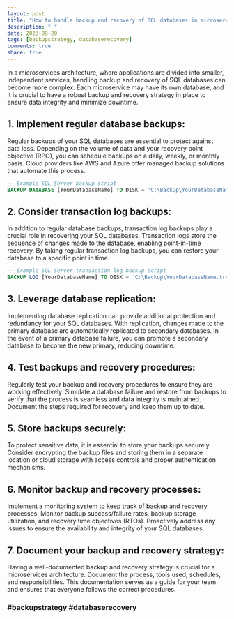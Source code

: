 ```yaml
---
layout: post
title: "How to handle backup and recovery of SQL databases in microservices architectures"
description: " "
date: 2023-09-20
tags: [backupstrategy, databaserecovery]
comments: true
share: true
---
```


In a microservices architecture, where applications are divided into smaller, independent services, handling backup and recovery of SQL databases can become more complex. Each microservice may have its own database, and it is crucial to have a robust backup and recovery strategy in place to ensure data integrity and minimize downtime.

## 1. Implement regular database backups:
Regular backups of your SQL databases are essential to protect against data loss. Depending on the volume of data and your recovery point objective (RPO), you can schedule backups on a daily, weekly, or monthly basis. Cloud providers like AWS and Azure offer managed backup solutions that automate this process.

```sql
-- Example SQL Server backup script
BACKUP DATABASE [YourDatabaseName] TO DISK = 'C:\Backup\YourDatabaseName.bak'
```

## 2. Consider transaction log backups:
In addition to regular database backups, transaction log backups play a crucial role in recovering your SQL databases. Transaction logs store the sequence of changes made to the database, enabling point-in-time recovery. By taking regular transaction log backups, you can restore your database to a specific point in time.

```sql
-- Example SQL Server transaction log backup script
BACKUP LOG [YourDatabaseName] TO DISK = 'C:\Backup\YourDatabaseName.trn'
```

## 3. Leverage database replication:
Implementing database replication can provide additional protection and redundancy for your SQL databases. With replication, changes made to the primary database are automatically replicated to secondary databases. In the event of a primary database failure, you can promote a secondary database to become the new primary, reducing downtime.

## 4. Test backups and recovery procedures:
Regularly test your backup and recovery procedures to ensure they are working effectively. Simulate a database failure and restore from backups to verify that the process is seamless and data integrity is maintained. Document the steps required for recovery and keep them up to date.

## 5. Store backups securely:
To protect sensitive data, it is essential to store your backups securely. Consider encrypting the backup files and storing them in a separate location or cloud storage with access controls and proper authentication mechanisms.

## 6. Monitor backup and recovery processes:
Implement a monitoring system to keep track of backup and recovery processes. Monitor backup success/failure rates, backup storage utilization, and recovery time objectives (RTOs). Proactively address any issues to ensure the availability and integrity of your SQL databases.

## 7. Document your backup and recovery strategy:
Having a well-documented backup and recovery strategy is crucial for a microservices architecture. Document the process, tools used, schedules, and responsibilities. This documentation serves as a guide for your team and ensures that everyone follows the correct procedures.

### #backupstrategy #databaserecovery